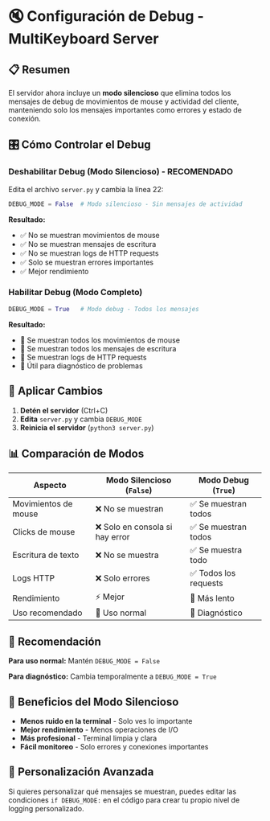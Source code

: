 # 🔇 Configuración de Debug - MultiKeyboard Server

## 📋 Resumen

El servidor ahora incluye un **modo silencioso** que elimina todos los mensajes de debug de movimientos de mouse y actividad del cliente, manteniendo solo los mensajes importantes como errores y estado de conexión.

## 🎛️ Cómo Controlar el Debug

### Deshabilitar Debug (Modo Silencioso) - **RECOMENDADO**

Edita el archivo `server.py` y cambia la línea 22:

```python
DEBUG_MODE = False  # Modo silencioso - Sin mensajes de actividad
```

**Resultado:**
- ✅ No se muestran movimientos de mouse
- ✅ No se muestran mensajes de escritura
- ✅ No se muestran logs de HTTP requests
- ✅ Solo se muestran errores importantes
- ✅ Mejor rendimiento

### Habilitar Debug (Modo Completo)

```python
DEBUG_MODE = True   # Modo debug - Todos los mensajes
```

**Resultado:**
- 🐛 Se muestran todos los movimientos de mouse
- 🐛 Se muestran todos los mensajes de escritura
- 🐛 Se muestran logs de HTTP requests
- 🐛 Útil para diagnóstico de problemas

## 🔄 Aplicar Cambios

1. **Detén el servidor** (Ctrl+C)
2. **Edita** `server.py` y cambia `DEBUG_MODE`
3. **Reinicia el servidor** (`python3 server.py`)

## 📊 Comparación de Modos

| Aspecto | Modo Silencioso (`False`) | Modo Debug (`True`) |
|---------|---------------------------|---------------------|
| Movimientos de mouse | ❌ No se muestran | ✅ Se muestran todos |
| Clicks de mouse | ❌ Solo en consola si hay error | ✅ Se muestran todos |
| Escritura de texto | ❌ No se muestra | ✅ Se muestra todo |
| Logs HTTP | ❌ Solo errores | ✅ Todos los requests |
| Rendimiento | ⚡ Mejor | 🐌 Más lento |
| Uso recomendado | 🎯 Uso normal | 🔧 Diagnóstico |

## 🎯 Recomendación

**Para uso normal:** Mantén `DEBUG_MODE = False`

**Para diagnóstico:** Cambia temporalmente a `DEBUG_MODE = True`

## 🚀 Beneficios del Modo Silencioso

- **Menos ruido en la terminal** - Solo ves lo importante
- **Mejor rendimiento** - Menos operaciones de I/O
- **Más profesional** - Terminal limpia y clara
- **Fácil monitoreo** - Solo errores y conexiones importantes

## 🔧 Personalización Avanzada

Si quieres personalizar qué mensajes se muestran, puedes editar las condiciones `if DEBUG_MODE:` en el código para crear tu propio nivel de logging personalizado.
